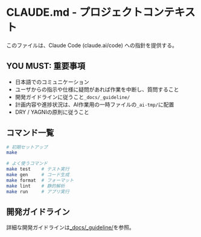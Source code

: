 # CLAUDE.md - プロジェクトコンテキスト

このファイルは、Claude Code (claude.ai/code) への指針を提供する。

## **YOU MUST: 重要事項**

- 日本語でのコミュニケーション
- ユーザからの指示や仕様に疑問があれば作業を中断し、質問すること
- 開発ガイドラインに従うこと`_docs/_guideline/`
- 計画内容や進捗状況は、AI作業用の一時ファイルの`_ai-tmp/`に配置
- DRY / YAGNIの原則に従うこと

## コマンド一覧

```bash
# 初期セットアップ
make

# よく使うコマンド
make test    # テスト実行
make gen     # コード生成
make format  # フォーマット
make lint    # 静的解析
make run     # アプリ実行
```

## 開発ガイドライン

詳細な開発ガイドラインは[_docs/_guideline/](_docs/_guideline/)を参照。
